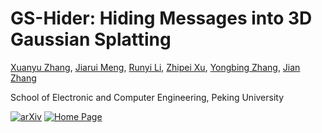 # GS-Hider: Hiding Messages into 3D Gaussian Splatting
[Xuanyu Zhang](https://xuanyuzhang21.github.io/), [Jiarui Meng](), [Runyi Li](https://villa.jianzhang.tech/people/runyi-li-%E6%9D%8E%E6%B6%A6%E4%B8%80/), [Zhipei Xu](), [Yongbing Zhang](), [Jian Zhang](https://jianzhang.tech/)

School of Electronic and Computer Engineering, Peking University

[![arXiv](https://img.shields.io/badge/arXiv-<Paper>-<COLOR>.svg)](https://arxiv.org/abs/2405.15118)
[![Home Page](https://img.shields.io/badge/Project_Page-<Website>-blue.svg)](https://xuanyuzhang21.github.io/project/gshider/)
